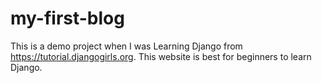 # my-first-blog
This is a demo project when I was Learning Django from https://tutorial.djangogirls.org. This website is best for beginners to learn Django.
